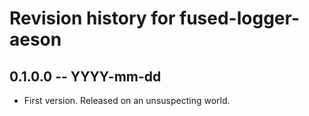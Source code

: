 # Revision history for fused-logger-aeson

## 0.1.0.0 -- YYYY-mm-dd

* First version. Released on an unsuspecting world.